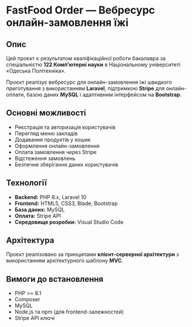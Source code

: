 # FastFood Order — Вебресурс онлайн-замовлення їжі

## Опис

Цей проєкт є результатом кваліфікаційної роботи бакалавра за спеціальністю **122 Комп’ютерні науки** в Національному університеті «Одеська Політехніка».

Проєкт реалізує вебресурс для онлайн-замовлення їжі швидкого приготування з використанням **Laravel**, підтримкою **Stripe** для онлайн-оплати, базою даних **MySQL** і адаптивним інтерфейсом на **Bootstrap**.

## Основні можливості

- Реєстрація та авторизація користувачів
- Перегляд меню закладів
- Додавання продуктів у кошик
- Оформлення онлайн-замовлення
- Оплата замовлення через Stripe
- Відстеження замовлень
- Безпечне зберігання даних користувачів

## Технології

- **Backend:** PHP 8.x, Laravel 10
- **Frontend:** HTML5, CSS3, Blade, Bootstrap
- **База даних:** MySQL
- **Оплата:** Stripe API
- **Середовище розробки:** Visual Studio Code

## Архітектура

Проєкт реалізовано за принципами **клієнт-серверної архітектури** з використанням архітектурного шаблону **MVC**.

## Вимоги до встановлення

- PHP >= 8.1
- Composer
- MySQL
- Node.js та npm (для frontend-залежностей)
- Stripe API ключі

